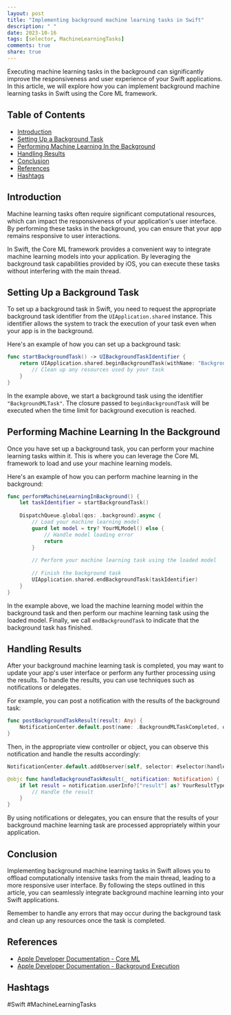 ```yaml
---
layout: post
title: "Implementing background machine learning tasks in Swift"
description: " "
date: 2023-10-16
tags: [selector, MachineLearningTasks]
comments: true
share: true
---
```


Executing machine learning tasks in the background can significantly improve the responsiveness and user experience of your Swift applications. In this article, we will explore how you can implement background machine learning tasks in Swift using the Core ML framework.

## Table of Contents

- [Introduction](#introduction)
- [Setting Up a Background Task](#setting-up-a-background-task)
- [Performing Machine Learning In the Background](#performing-machine-learning-in-the-background)
- [Handling Results](#handling-results)
- [Conclusion](#conclusion)
- [References](#references)
- [Hashtags](#hashtags)

## Introduction

Machine learning tasks often require significant computational resources, which can impact the responsiveness of your application's user interface. By performing these tasks in the background, you can ensure that your app remains responsive to user interactions.

In Swift, the Core ML framework provides a convenient way to integrate machine learning models into your application. By leveraging the background task capabilities provided by iOS, you can execute these tasks without interfering with the main thread.

## Setting Up a Background Task

To set up a background task in Swift, you need to request the appropriate background task identifier from the `UIApplication.shared` instance. This identifier allows the system to track the execution of your task even when your app is in the background.

Here's an example of how you can set up a background task:

```swift
func startBackgroundTask() -> UIBackgroundTaskIdentifier {
    return UIApplication.shared.beginBackgroundTask(withName: "BackgroundMLTask") {
        // Clean up any resources used by your task
    }
}
```

In the example above, we start a background task using the identifier `"BackgroundMLTask"`. The closure passed to `beginBackgroundTask` will be executed when the time limit for background execution is reached.

## Performing Machine Learning In the Background

Once you have set up a background task, you can perform your machine learning tasks within it. This is where you can leverage the Core ML framework to load and use your machine learning models.

Here's an example of how you can perform machine learning in the background:

```swift
func performMachineLearningInBackground() {
    let taskIdentifier = startBackgroundTask()
    
    DispatchQueue.global(qos: .background).async {
        // Load your machine learning model
        guard let model = try? YourMLModel() else {
            // Handle model loading error
            return
        }
        
        // Perform your machine learning task using the loaded model
        
        // Finish the background task
        UIApplication.shared.endBackgroundTask(taskIdentifier)
    }
}
```

In the example above, we load the machine learning model within the background task and then perform our machine learning task using the loaded model. Finally, we call `endBackgroundTask` to indicate that the background task has finished.

## Handling Results

After your background machine learning task is completed, you may want to update your app's user interface or perform any further processing using the results. To handle the results, you can use techniques such as notifications or delegates.

For example, you can post a notification with the results of the background task:

```swift
func postBackgroundTaskResult(result: Any) {
    NotificationCenter.default.post(name: .BackgroundMLTaskCompleted, object: self, userInfo: ["result": result])
}
```

Then, in the appropriate view controller or object, you can observe this notification and handle the results accordingly:

```swift
NotificationCenter.default.addObserver(self, selector: #selector(handleBackgroundTaskResult(_:)), name: .BackgroundMLTaskCompleted, object: nil)

@objc func handleBackgroundTaskResult(_ notification: Notification) {
    if let result = notification.userInfo?["result"] as? YourResultType {
        // Handle the result
    }
}
```

By using notifications or delegates, you can ensure that the results of your background machine learning task are processed appropriately within your application.

## Conclusion

Implementing background machine learning tasks in Swift allows you to offload computationally intensive tasks from the main thread, leading to a more responsive user interface. By following the steps outlined in this article, you can seamlessly integrate background machine learning into your Swift applications.

Remember to handle any errors that may occur during the background task and clean up any resources once the task is completed.

## References

- [Apple Developer Documentation - Core ML](https://developer.apple.com/documentation/coreml)
- [Apple Developer Documentation - Background Execution](https://developer.apple.com/documentation/uikit/app_and_environment/responding_to_the_launch_of_your_app/extending_your_app_s_background_execution_time)

## Hashtags

#Swift #MachineLearningTasks